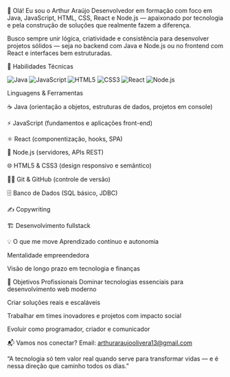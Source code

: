 👋 Olá! Eu sou o Arthur Araújo
Desenvolvedor em formação com foco em Java, JavaScript, HTML, CSS, React e Node.js — apaixonado por tecnologia e pela construção de soluções que realmente fazem a diferença.

Busco sempre unir lógica, criatividade e consistência para desenvolver projetos sólidos — seja no backend com Java e Node.js ou no frontend com React e interfaces bem estruturadas.

🚀 Habilidades Técnicas
<p> <img alt="Java" src="https://img.shields.io/badge/-Java-007396?style=flat&logo=java&logoColor=white" /> <img alt="JavaScript" src="https://img.shields.io/badge/-JavaScript-F7DF1E?style=flat&logo=javascript&logoColor=black" /> <img alt="HTML5" src="https://img.shields.io/badge/-HTML5-E34F26?style=flat&logo=html5&logoColor=white" /> <img alt="CSS3" src="https://img.shields.io/badge/-CSS3-1572B6?style=flat&logo=css3&logoColor=white" /> <img alt="React" src="https://img.shields.io/badge/-React-61DAFB?style=flat&logo=react&logoColor=black" /> <img alt="Node.js" src="https://img.shields.io/badge/-Node.js-339933?style=flat&logo=nodedotjs&logoColor=white" /> </p>
Linguagens & Ferramentas

☕ Java (orientação a objetos, estruturas de dados, projetos em console)

⚡ JavaScript (fundamentos e aplicações front-end)

⚛️ React (componentização, hooks, SPA)

🌱 Node.js (servidores, APIs REST)

🌐 HTML5 & CSS3 (design responsivo e semântico)

🧑‍💻 Git & GitHub (controle de versão)

🗄️ Banco de Dados (SQL básico, JDBC)

✍️ Copywriting

🏗️ Desenvolvimento fullstack

💡 O que me move
Aprendizado contínuo e autonomia

Mentalidade empreendedora

Visão de longo prazo em tecnologia e finanças


🎯 Objetivos Profissionais
Dominar tecnologias essenciais para desenvolvimento web moderno

Criar soluções reais e escaláveis

Trabalhar em times inovadores e projetos com impacto social

Evoluir como programador, criador e comunicador

📬 Vamos nos conectar?
Email: arthuraraujoolivera13@gmail.com

“A tecnologia só tem valor real quando serve para transformar vidas — e é nessa direção que caminho todos os dias.”

